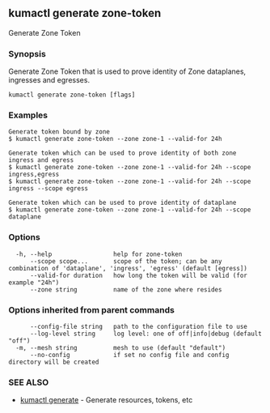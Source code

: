 ## kumactl generate zone-token

Generate Zone Token

### Synopsis

Generate Zone Token that is used to prove identity of Zone dataplanes, ingresses and egresses.

```
kumactl generate zone-token [flags]
```

### Examples

```
Generate token bound by zone
$ kumactl generate zone-token --zone zone-1 --valid-for 24h

Generate token which can be used to prove identity of both zone ingress and egress
$ kumactl generate zone-token --zone zone-1 --valid-for 24h --scope ingress,egress
$ kumactl generate zone-token --zone zone-1 --valid-for 24h --scope ingress --scope egress

Generate token which can be used to prove identity of dataplane
$ kumactl generate zone-token --zone zone-1 --valid-for 24h --scope dataplane
```

### Options

```
  -h, --help                 help for zone-token
      --scope scope...       scope of the token; can be any combination of 'dataplane', 'ingress', 'egress' (default [egress])
      --valid-for duration   how long the token will be valid (for example "24h")
      --zone string          name of the zone where resides
```

### Options inherited from parent commands

```
      --config-file string   path to the configuration file to use
      --log-level string     log level: one of off|info|debug (default "off")
  -m, --mesh string          mesh to use (default "default")
      --no-config            if set no config file and config directory will be created
```

### SEE ALSO

* [kumactl generate](kumactl_generate.md)	 - Generate resources, tokens, etc

